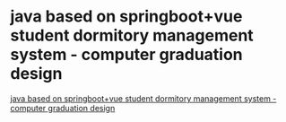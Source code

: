 # java based on springboot+vue student dormitory management system - computer graduation design
[java based on springboot+vue student dormitory management system - computer graduation design](https://aiwithcloud.com/2022/09/19/java_based_on_springbootvue_student_dormitory_management_system___computer_graduation_design/)